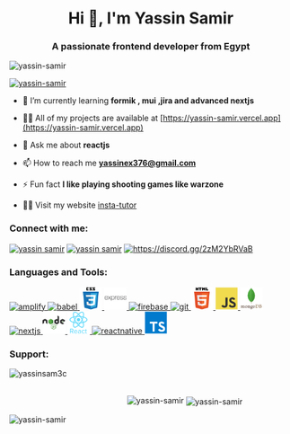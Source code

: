 <h1 align="center">Hi 👋, I'm Yassin Samir</h1>
<h3 align="center">A passionate frontend developer from Egypt</h3>

<p align="left"> <img src="https://komarev.com/ghpvc/?username=yassin-samir&label=Profile%20views&color=0e75b6&style=flat" alt="yassin-samir" /> </p>

<p align="left"> <a href="https://github.com/ryo-ma/github-profile-trophy"><img src="https://github-profile-trophy.vercel.app/?username=yassin-samir" alt="yassin-samir" /></a> </p>

- 🌱 I’m currently learning **formik , mui ,jira and advanced nextjs**

- 👨‍💻 All of my projects are available at [https://yassin-samir.vercel.app](https://yassin-samir.vercel.app)

- 💬 Ask me about **reactjs**

- 📫 How to reach me **yassinex376@gmail.com**

- ⚡ Fun fact **I like playing shooting games like warzone**

- 👨‍💻 Visit my website <a href="https://www.insta-tutor.org" target="_blank">insta-tutor</a>

<h3 align="left">Connect with me:</h3>
<p align="left">
<a href="https://linkedin.com/in/yassin samir" target="blank"><img align="center" src="https://raw.githubusercontent.com/rahuldkjain/github-profile-readme-generator/master/src/images/icons/Social/linked-in-alt.svg" alt="yassin samir" height="30" width="40" /></a>
<a href="https://stackoverflow.com/users/yassin samir" target="blank"><img align="center" src="https://raw.githubusercontent.com/rahuldkjain/github-profile-readme-generator/master/src/images/icons/Social/stack-overflow.svg" alt="yassin samir" height="30" width="40" /></a>
<a href="https://discord.gg/https://discord.gg/2zM2YbRVaB" target="blank"><img align="center" src="https://raw.githubusercontent.com/rahuldkjain/github-profile-readme-generator/master/src/images/icons/Social/discord.svg" alt="https://discord.gg/2zM2YbRVaB" height="30" width="40" /></a>
</p>

<h3 align="left">Languages and Tools:</h3>
<p align="left"> <a href="https://aws.amazon.com/amplify/" target="_blank" rel="noreferrer"> <img src="https://docs.amplify.aws/assets/logo-dark.svg" alt="amplify" width="40" height="40"/> </a> <a href="https://babeljs.io/" target="_blank" rel="noreferrer"> <img src="https://www.vectorlogo.zone/logos/babeljs/babeljs-icon.svg" alt="babel" width="40" height="40"/> </a> <a href="https://www.w3schools.com/css/" target="_blank" rel="noreferrer"> <img src="https://raw.githubusercontent.com/devicons/devicon/master/icons/css3/css3-original-wordmark.svg" alt="css3" width="40" height="40"/> </a> <a href="https://expressjs.com" target="_blank" rel="noreferrer"> <img src="https://raw.githubusercontent.com/devicons/devicon/master/icons/express/express-original-wordmark.svg" alt="express" width="40" height="40"/> </a> <a href="https://firebase.google.com/" target="_blank" rel="noreferrer"> <img src="https://www.vectorlogo.zone/logos/firebase/firebase-icon.svg" alt="firebase" width="40" height="40"/> </a> <a href="https://git-scm.com/" target="_blank" rel="noreferrer"> <img src="https://www.vectorlogo.zone/logos/git-scm/git-scm-icon.svg" alt="git" width="40" height="40"/> </a> <a href="https://www.w3.org/html/" target="_blank" rel="noreferrer"> <img src="https://raw.githubusercontent.com/devicons/devicon/master/icons/html5/html5-original-wordmark.svg" alt="html5" width="40" height="40"/> </a> <a href="https://developer.mozilla.org/en-US/docs/Web/JavaScript" target="_blank" rel="noreferrer"> <img src="https://raw.githubusercontent.com/devicons/devicon/master/icons/javascript/javascript-original.svg" alt="javascript" width="40" height="40"/> </a> <a href="https://www.mongodb.com/" target="_blank" rel="noreferrer"> <img src="https://raw.githubusercontent.com/devicons/devicon/master/icons/mongodb/mongodb-original-wordmark.svg" alt="mongodb" width="40" height="40"/> </a> <a href="https://nextjs.org/" target="_blank" rel="noreferrer"> <img src="https://cdn.worldvectorlogo.com/logos/nextjs-2.svg" alt="nextjs" width="40" height="40"/> </a> <a href="https://nodejs.org" target="_blank" rel="noreferrer"> <img src="https://raw.githubusercontent.com/devicons/devicon/master/icons/nodejs/nodejs-original-wordmark.svg" alt="nodejs" width="40" height="40"/> </a> <a href="https://reactjs.org/" target="_blank" rel="noreferrer"> <img src="https://raw.githubusercontent.com/devicons/devicon/master/icons/react/react-original-wordmark.svg" alt="react" width="40" height="40"/> </a> <a href="https://reactnative.dev/" target="_blank" rel="noreferrer"> <img src="https://reactnative.dev/img/header_logo.svg" alt="reactnative" width="40" height="40"/> </a> <a href="https://www.typescriptlang.org/" target="_blank" rel="noreferrer"> <img src="https://raw.githubusercontent.com/devicons/devicon/master/icons/typescript/typescript-original.svg" alt="typescript" width="40" height="40"/> </a> </p>

<h3 align="left">Support:</h3>
<p><a href="https://www.buymeacoffee.com/yassinsam3c"> <img align="left" src="https://cdn.buymeacoffee.com/buttons/v2/default-yellow.png" height="50" width="210" alt="yassinsam3c" /></a></p><br><br>

<p><img align="left" src="https://github-readme-stats.vercel.app/api/top-langs?username=yassin-samir&show_icons=true&locale=en&layout=compact" alt="yassin-samir" /></p>

<p>&nbsp;<img align="center" src="https://github-readme-stats.vercel.app/api?username=yassin-samir&show_icons=true&locale=en" alt="yassin-samir" /></p>

<p><img align="center" src="https://github-readme-streak-stats.herokuapp.com/?user=yassin-samir&" alt="yassin-samir" /></p>
